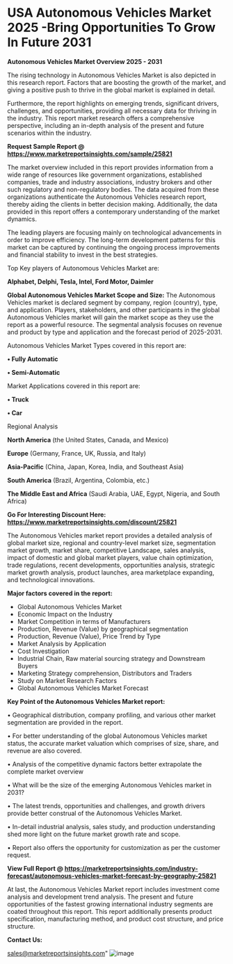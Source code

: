 # USA Autonomous Vehicles Market 2025 -Bring Opportunities To Grow In Future 2031

<Strong> Autonomous Vehicles Market Overview 2025 - 2031</strong>

The rising technology in Autonomous Vehicles Market is also depicted in this research report. Factors that are boosting the growth of the market, and giving a positive push to thrive in the global market is explained in detail.

Furthermore, the report highlights on emerging trends, significant drivers, challenges, and opportunities, providing all necessary data for thriving in the industry. This report market research offers a comprehensive perspective, including an in-depth analysis of the present and future scenarios within the industry.

<strong>Request Sample Report @ <a href=https://www.marketreportsinsights.com/sample/25821>https://www.marketreportsinsights.com/sample/25821</a></strong>

The market overview included in this report provides information from a wide range of resources like government organizations, established companies, trade and industry associations, industry brokers and other such regulatory and non-regulatory bodies. The data acquired from these organizations authenticate the Autonomous Vehicles research report, thereby aiding the clients in better decision making. Additionally, the data provided in this report offers a contemporary understanding of the market dynamics.

The leading players are focusing mainly on technological advancements in order to improve efficiency. The long-term development patterns for this market can be captured by continuing the ongoing process improvements and financial stability to invest in the best strategies.

Top Key players of Autonomous Vehicles Market are:

<strong>Alphabet, Delphi, Tesla, Intel, Ford Motor, Daimler</strong>

<strong><b>Global Autonomous Vehicles Market Scope and Size:</b></strong>
The Autonomous Vehicles market is declared segment by company, region (country), type, and application. Players, stakeholders, and other participants in the global Autonomous Vehicles market will gain the market scope as they use the report as a powerful resource. The segmental analysis focuses on revenue and product by type and application and the forecast period of 2025-2031.

Autonomous Vehicles Market Types covered in this report are:

<strong>• Fully Automatic

• Semi-Automatic</strong>

Market Applications covered in this report are:

<strong>• Truck

• Car</strong> 

Regional Analysis

<strong>North America</strong> (the United States, Canada, and Mexico)

<strong>Europe</strong> (Germany, France, UK, Russia, and Italy)

<strong>Asia-Pacific</strong> (China, Japan, Korea, India, and Southeast Asia)

<strong>South America</strong> (Brazil, Argentina, Colombia, etc.)

<strong>The Middle East and Africa</strong> (Saudi Arabia, UAE, Egypt, Nigeria, and South Africa)

<strong>Go For Interesting Discount Here: <a href=https://www.marketreportsinsights.com/discount/25821>https://www.marketreportsinsights.com/discount/25821</a></strong>

The Autonomous Vehicles market report provides a detailed analysis of global market size, regional and country-level market size, segmentation market growth, market share, competitive Landscape, sales analysis, impact of domestic and global market players, value chain optimization, trade regulations, recent developments, opportunities analysis, strategic market growth analysis, product launches, area marketplace expanding, and technological innovations.

<strong><b>Major factors covered in the report:</b></strong>
<ul>
  <li>Global Autonomous Vehicles Market </li>
  <li>Economic Impact on the Industry</li>
  <li>Market Competition in terms of Manufacturers</li>
  <li>Production, Revenue (Value) by geographical segmentation</li>
  <li>Production, Revenue (Value), Price Trend by Type</li>
  <li>Market Analysis by Application</li>
  <li>Cost Investigation</li>
  <li>Industrial Chain, Raw material sourcing strategy and Downstream Buyers</li>
  <li>Marketing Strategy comprehension, Distributors and Traders</li>
  <li>Study on Market Research Factors</li>
  <li>Global Autonomous Vehicles Market Forecast</li>
</ul>

<strong><b>Key Point of the Autonomous Vehicles Market report:</b></strong>

• Geographical distribution, company profiling, and various other market segmentation are provided in the report.

• For better understanding of the global Autonomous Vehicles market status, the accurate market valuation which comprises of size, share, and revenue are also covered.

• Analysis of the competitive dynamic factors better extrapolate the complete market overview

• What will be the size of the emerging Autonomous Vehicles market in 2031?

• The latest trends, opportunities and challenges, and growth drivers provide better construal of the Autonomous Vehicles Market.

• In-detail industrial analysis, sales study, and production understanding shed more light on the future market growth rate and scope.

• Report also offers the opportunity for customization as per the customer request.

<strong><b>View Full Report @ <a href=https://marketreportsinsights.com/industry-forecast/autonomous-vehicles-market-forecast-by-geography-25821>https://marketreportsinsights.com/industry-forecast/autonomous-vehicles-market-forecast-by-geography-25821</a></b></strong>


At last, the Autonomous Vehicles Market report includes investment come analysis and development trend analysis. The present and future opportunities of the fastest growing international industry segments are coated throughout this report. This report additionally presents product specification, manufacturing method, and product cost structure, and price structure.

<strong>Contact Us:</strong>

sales@marketreportsinsights.com"
![image](https://github.com/user-attachments/assets/5cbd7ffe-6ab5-43d7-9831-28fe6edb36ab)
